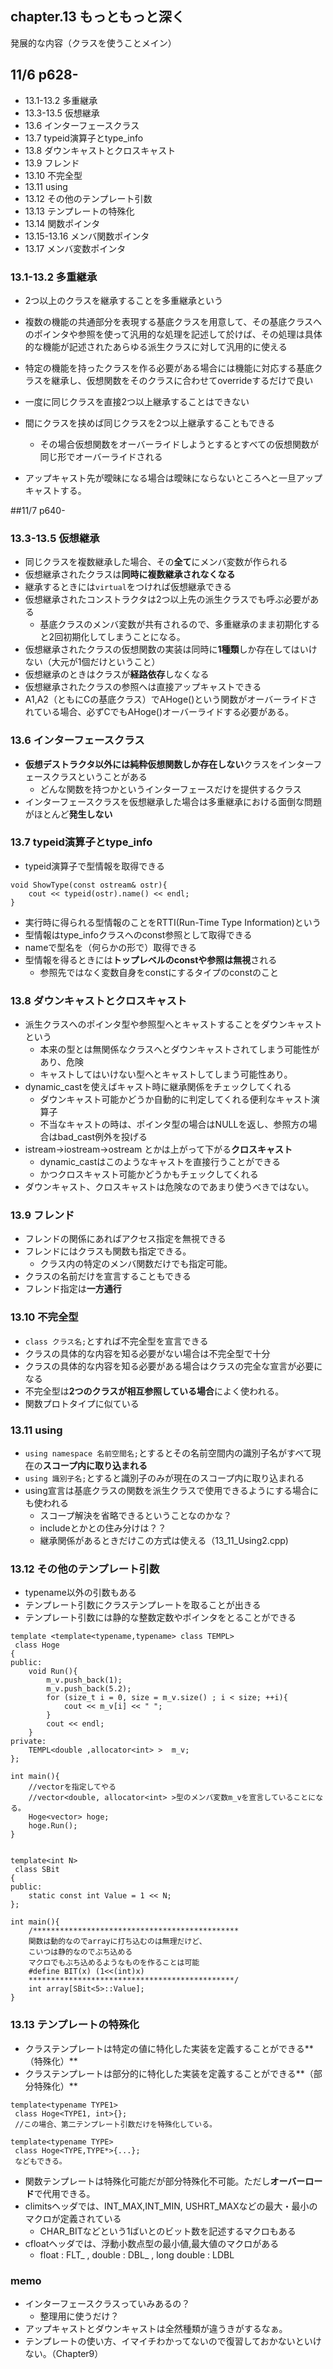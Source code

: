 ## chapter.13 もっともっと深く
発展的な内容（クラスを使うことメイン）
## 11/6 p628-

- 13.1-13.2 多重継承
- 13.3-13.5 仮想継承
- 13.6 インターフェースクラス
- 13.7 typeid演算子とtype_info
- 13.8 ダウンキャストとクロスキャスト
- 13.9 フレンド
- 13.10 不完全型
- 13.11 using
- 13.12 その他のテンプレート引数
- 13.13 テンプレートの特殊化
- 13.14 関数ポインタ
- 13.15-13.16 メンバ関数ポインタ
- 13.17 メンバ変数ポインタ

### 13.1-13.2 多重継承
- 2つ以上のクラスを継承することを多重継承という
- 複数の機能の共通部分を表現する基底クラスを用意して、その基底クラスへのポインタや参照を使って汎用的な処理を記述して於けば、その処理は具体的な機能が記述されたあらゆる派生クラスに対して汎用的に使える
- 特定の機能を持ったクラスを作る必要がある場合には機能に対応する基底クラスを継承し、仮想関数をそのクラスに合わせてoverrideするだけで良い

- 一度に同じクラスを直接2つ以上継承することはできない
- 間にクラスを挟めば同じクラスを2つ以上継承することもできる
	- その場合仮想関数をオーバーライドしようとするとすべての仮想関数が同じ形でオーバーライドされる
- アップキャスト先が曖昧になる場合は曖昧にならないところへと一旦アップキャストする。

##11/7 p640-
### 13.3-13.5 仮想継承
- 同じクラスを複数継承した場合、その**全て**にメンバ変数が作られる 
- 仮想継承されたクラスは**同時に複数継承されなくなる**
- 継承するときには```virtual```をつければ仮想継承できる
- 仮想継承されたコンストラクタは2つ以上先の派生クラスでも呼ぶ必要がある
	- 基底クラスのメンバ変数が共有されるので、多重継承のまま初期化すると2回初期化してしまうことになる。
- 仮想継承されたクラスの仮想関数の実装は同時に**1種類**しか存在してはいけない（大元が1個だけということ）
- 仮想継承のときはクラスが**経路依存**しなくなる
- 仮想継承されたクラスの参照へは直接アップキャストできる
- A1,A2（ともにCの基底クラス）でAHoge()という関数がオーバーライドされている場合、必ずCでもAHoge()オーバーライドする必要がある。


### 13.6 インターフェースクラス
- **仮想デストラクタ以外には純粋仮想関数しか存在しない**クラスをインターフェースクラスということがある
	- どんな関数を持つかというインターフェースだけを提供するクラス
- インターフェースクラスを仮想継承した場合は多重継承における面倒な問題がほとんど**発生しない**


### 13.7 typeid演算子とtype_info
- typeid演算子で型情報を取得できる
```
void ShowType(const ostream& ostr){
	cout << typeid(ostr).name() << endl;
}
```
- 実行時に得られる型情報のことをRTTI(Run-Time Type Information)という
- 型情報はtype_infoクラスへのconst参照として取得できる
- nameで型名を（何らかの形で）取得できる
- 型情報を得るときには**トップレベルのconstや参照は無視**される
	- 参照先ではなく変数自身をconstにするタイプのconstのこと


### 13.8 ダウンキャストとクロスキャスト
- 派生クラスへのポインタ型や参照型へとキャストすることをダウンキャストという
	- 本来の型とは無関係なクラスへとダウンキャストされてしまう可能性があり、危険
	- キャストしてはいけない型へとキャストしてしまう可能性あり。
- dynamic_castを使えばキャスト時に継承関係をチェックしてくれる
	- ダウンキャスト可能かどうか自動的に判定してくれる便利なキャスト演算子
	- 不当なキャストの時は、ポインタ型の場合はNULLを返し、参照方の場合はbad_cast例外を投げる
- istream->iostream->ostream とかは上がって下がる**クロスキャスト**
	- dynamic_castはこのようなキャストを直接行うことができる
	- かつクロスキャスト可能かどうかもチェックしてくれる
- ダウンキャスト、クロスキャストは危険なのであまり使うべきではない。

### 13.9 フレンド
- フレンドの関係にあればアクセス指定を無視できる
- フレンドにはクラスも関数も指定できる。
	- クラス内の特定のメンバ関数だけでも指定可能。
- クラスの名前だけを宣言することもできる
- フレンド指定は**一方通行**

### 13.10 不完全型
- ```class クラス名;```とすれば不完全型を宣言できる
- クラスの具体的な内容を知る必要がない場合は不完全型で十分
- クラスの具体的な内容を知る必要がある場合はクラスの完全な宣言が必要になる
- 不完全型は**2つのクラスが相互参照している場合**によく使われる。
- 関数プロトタイプに似ている

### 13.11 using
- ``` using namespace 名前空間名; ```とするとその名前空間内の識別子名がすべて現在の**スコープ内に取り込まれる**
- ```using 識別子名;```とすると識別子のみが現在のスコープ内に取り込まれる 
- using宣言は基底クラスの関数を派生クラスで使用できるようにする場合にも使われる
	- スコープ解決を省略できるということなのかな？
	- includeとかとの住み分けは？？
	- 継承関係があるときだけこの方式は使える（13_11_Using2.cpp)

### 13.12 その他のテンプレート引数
- typename以外の引数もある
- テンプレート引数にクラステンプレートを取ることが出きる
- テンプレート引数には静的な整数定数やポインタをとることができる
```
template <template<typename,typename> class TEMPL>
 class Hoge
{
public:
	void Run(){
		m_v.push_back(1);
		m_v.push_back(5.2);
		for (size_t i = 0, size = m_v.size() ; i < size; ++i){
			cout << m_v[i] << " ";
		}
		cout << endl;
	}
private:
	TEMPL<double ,allocator<int> >  m_v;
};

int main(){
	//vectorを指定してやる
	//vector<double, allocator<int> >型のメンバ変数m_vを宣言していることになる。
	Hoge<vector> hoge;
	hoge.Run();
}
```
```

template<int N>
 class SBit
{
public:
	static const int Value = 1 << N;
};

int main(){
	/**********************************************
	関数は動的なのでarrayに打ち込むのは無理だけど、
	こいつは静的なのでぶち込める
	マクロでもぶち込めるようなものを作ることは可能
	#define BIT(x) (1<<(int)x)
	**********************************************/
	int array[SBit<5>::Value];
}
```


### 13.13 テンプレートの特殊化
- クラステンプレートは特定の値に特化した実装を定義することができる**（特殊化）**
- クラステンプレートは部分的に特化した実装を定義することができる**（部分特殊化）**
```
template<typename TYPE1>
 class Hoge<TYPE1, int>{};
 //この場合、第二テンプレート引数だけを特殊化している。
```

```
template<typename TYPE>
 class Hoge<TYPE,TYPE*>{...};
 などもできる。
```
- 関数テンプレートは特殊化可能だが部分特殊化不可能。ただし**オーバーロード**で代用できる。
- climitsヘッダでは、INT_MAX,INT_MIN, USHRT_MAXなどの最大・最小のマクロが定義されている
	- CHAR_BITなどという1ばいとのビット数を記述するマクロもある
- cfloatヘッダでは、浮動小数点型の最小値,最大値のマクロがある
	- float : FLT_ , double : DBL_ , long double : LDBL


### memo 
- インターフェースクラスっていみあるの？
	- 整理用に使うだけ？
- アップキャストとダウンキャストは全然種類が違うきがするなぁ。
- テンプレートの使い方、イマイチわかってないので復習しておかないといけない。（Chapter9）